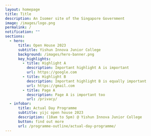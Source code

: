 ```yaml
---
layout: homepage
title: Title
description: An Isomer site of the Singapore Government
image: /images/logo.png
permalink: /
notification: ""
sections:
  - hero:
      title: Open House 2023
      subtitle: Yishun Innova Junior College
      background: /images/hero-banner.png
      key_highlights:
        - title: Highlight A
          description: Important highlight A is important
          url: https://google.com
        - title: Highlight B
          description: Important highlight B is equally important
          url: https://gmail.com
        - title: Page A
          description: Page A is important too
          url: /privacy/
  - infobar:
      title: Actual Day Programme
      subtitle: yijc open house 2023
      description: (10am to 5pm) @ Yishun Innova Junior College
      button: find out more
      url: /programme-outline/actual-day-programme/
---
```


